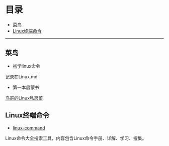 # 目录
 - [菜鸟](#菜鸟)
 - [Linux终端命令](#Linux终端命令)

---
## 菜鸟
 - 初学linux命令

 记录在Linux.md

 - 第一本启蒙书

 [鸟哥的Linux私房菜](https://item.jd.com/10064429.html)

## Linux终端命令
 - [linux-command](https://github.com/jaywcjlove/linux-command)

 Linux命令大全搜索工具，内容包含Linux命令手册、详解、学习、搜集。

